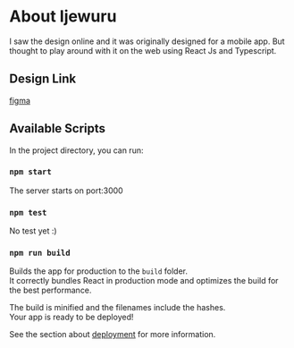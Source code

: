# About Ijewuru

I saw the design online and it was originally designed for a mobile app. But thought to play around with it on the web using React Js and Typescript.

## Design Link

[figma](https://www.figma.com/file/KawxNnCZ1epHjQu0wSqlG2/Food-delivery-app-Ui-kit?node-id=298%3A40&mode=dev)

## Available Scripts

In the project directory, you can run:

### `npm start`

The server starts on port:3000

### `npm test`

No test yet :)

### `npm run build`

Builds the app for production to the `build` folder.\
It correctly bundles React in production mode and optimizes the build for the best performance.

The build is minified and the filenames include the hashes.\
Your app is ready to be deployed!

See the section about [deployment](https://facebook.github.io/create-react-app/docs/deployment) for more information.

